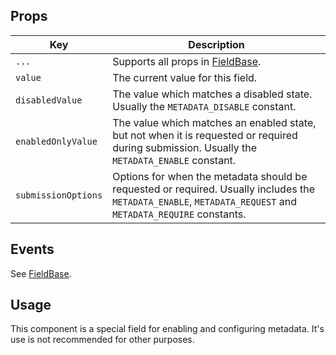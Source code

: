 ## Props

| Key | Description |
| --- | --- |
| `...` | Supports all props in [FieldBase](#/component/Form/fields/FieldBase). |
| `value` | The current value for this field. |
| `disabledValue` | The value which matches a disabled state. Usually the `METADATA_DISABLE` constant. |
| `enabledOnlyValue` | The value which matches an enabled state, but not when it is requested or required during submission. Usually the `METADATA_ENABLE` constant. |
| `submissionOptions` | Options for when the metadata should be requested or required. Usually includes the `METADATA_ENABLE`, `METADATA_REQUEST` and `METADATA_REQUIRE` constants. |

## Events

See [FieldBase](#/component/Form/fields/FieldBase).

## Usage

This component is a special field for enabling and configuring metadata. It's use is not recommended for other purposes.
